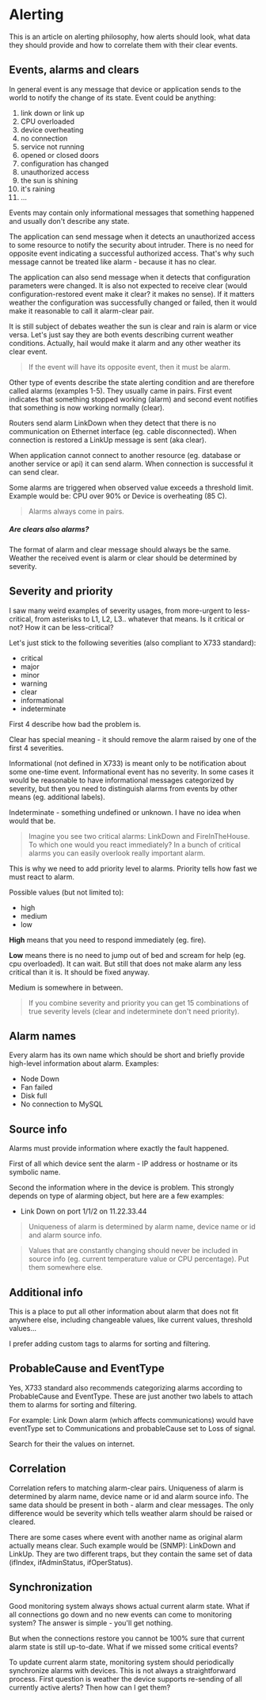 # Alerting

This is an article on alerting philosophy, how alerts should look, what data they should provide and how to correlate them with their clear events.


## Events, alarms and clears

In general event is any message that device or application sends to the world to notify the change of its state. Event could be anything:

1. link down or link up
2. CPU overloaded
3. device overheating
4. no connection
5. service not running
6. opened or closed doors
7. configuration has changed
8. unauthorized access
9. the sun is shining
10. it's raining
11. ...

Events may contain only informational messages that something happened and usually don't describe any state.

The application can send message when it detects an unauthorized access to some resource to notify the security about intruder. There is no need for opposite event indicating a successful authorized access. That's why such message cannot be treated like alarm - because it has no clear.

The application can also send message when it detects that configuration parameters were changed. It is also not expected to receive clear (would configuration-restored event make it clear? it makes no sense). If it matters weather the configuration was successfully changed or failed, then it would make it reasonable to call it alarm-clear pair.

It is still subject of debates weather the sun is clear and rain is alarm or vice versa. Let's just say they are both events describing current weather conditions. Actually, hail would make it alarm and any other weather its clear event.

> If the event will have its opposite event, then it must be alarm.

Other type of events describe the state alerting condition and are therefore called alarms (examples 1-5). They usually came in pairs. First event indicates that something stopped working (alarm) and second event notifies that something is now working normally (clear).

Routers send alarm LinkDown when they detect that there is no communication on Ethernet interface (eg. cable disconnected). When connection is restored a LinkUp message is sent (aka clear).

When application cannot connect to another resource (eg. database or another service or api) it can send alarm. When connection is successful it can send clear.

Some alarms are triggered when observed value exceeds a threshold limit. Example would be: CPU over 90% or Device is overheating (85 C).

> Alarms always come in pairs.

##### Are clears also alarms?

The format of alarm and clear message should always be the same. Weather the received event is alarm or clear should be determined by severity.

## Severity and priority

I saw many weird examples of severity usages, from more-urgent to less-critical, from asterisks to L1, L2, L3.. whatever that means. Is it critical or not? How it can be less-critical?

Let's just stick to the following severities (also compliant to X733 standard):
- critical
- major
- minor
- warning
- clear
- informational
- indeterminate

First 4 describe how bad the problem is.

Clear has special meaning - it should remove the alarm raised by one of the first 4 severities.

Informational (not defined in X733) is meant only to be notification about some one-time event. Informational event has no severity.
In some cases it would be reasonable to have informational messages categorized by severity, but then you need to distinguish alarms from events by other means (eg. additional labels).

Indeterminate - something undefined or unknown. I have no idea when would that be.

> Imagine you see two critical alarms: LinkDown and FireInTheHouse. To which one would you react immediately? In a bunch of critical alarms you can easily overlook really important alarm.

This is why we need to add priority level to alarms. Priority tells how fast we must react to alarm.

Possible values (but not limited to):
- high
- medium
- low

**High** means that you need to respond immediately (eg. fire).

**Low** means there is no need to jump out of bed and scream for help (eg. cpu overloaded). It can wait. But still that does not make alarm any less critical than it is. It should be fixed anyway.

Medium is somewhere in between.

> If you combine severity and priority you can get 15 combinations of true severity levels (clear and indeterminete don't need priority).

## Alarm names

Every alarm has its own name which should be short and briefly provide high-level information about alarm. Examples:
- Node Down
- Fan failed
- Disk full
- No connection to MySQL

## Source info

Alarms must provide information where exactly the fault happened.

First of all which device sent the alarm - IP address or hostname or its symbolic name.

Second the information where in the device is problem. This strongly depends on type of alarming object, but here are a few examples:
- Link Down on port 1/1/2 on 11.22.33.44

> Uniqueness of alarm is determined by alarm name, device name or id and alarm source info.

> Values that are constantly changing should never be included in source info (eg. current temperature value or CPU percentage). Put them somewhere else.

## Additional info

This is a place to put all other information about alarm that does not fit anywhere else, including changeable values, like current values, threshold values...

I prefer adding custom tags to alarms for sorting and filtering.

## ProbableCause and EventType

Yes, X733 standard also recommends categorizing alarms according to ProbableCause and EventType. These are just another two labels to attach them to alarms for sorting and filtering.

For example: Link Down alarm (which affects communications) would have eventType set to Communications and probableCause set to Loss of signal.

Search for their the values on internet.

## Correlation

Correlation refers to matching alarm-clear pairs. Uniqueness of alarm is determined by alarm name, device name or id and alarm source info. The same data should be present in both - alarm and clear messages. The only difference would be severity which tells weather alarm should be raised or cleared.

There are some cases where event with another name as original alarm actually means clear. Such example would be (SNMP): LinkDown and LinkUp. They are two different traps, but they contain the same set of data (ifIndex, ifAdminStatus, ifOperStatus).

## Synchronization

Good monitoring system always shows actual current alarm state. What if all connections go down and no new events can come to monitoring system? The answer is simple - you'll get nothing.

But when the connections restore you cannot be 100% sure that current alarm state is still up-to-date. What if we missed some critical events?

To update current alarm state, monitoring system should periodically synchronize alarms with devices. This is not always a straightforward process. First question is weather the device supports re-sending of all currently active alerts? Then how can I get them?



